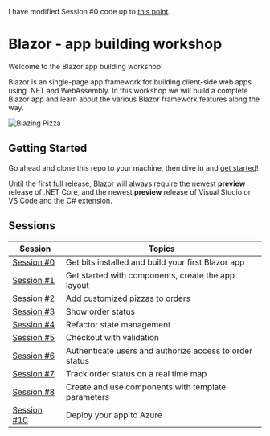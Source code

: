 I have modified Session #0 code up to [this point](https://github.com/justinAurand/blazor-workshop/blob/master/docs/03-show-order-status.md).

# Blazor - app building workshop

Welcome to the Blazor app building workshop!

Blazor is an single-page app framework for building client-side web apps using .NET and WebAssembly. In this workshop we will build a complete Blazor app and learn about the various Blazor framework features along the way.

![Blazing Pizza](https://user-images.githubusercontent.com/1874516/51886593-5a5bc980-2388-11e9-9329-7e015901e45d.png)

## Getting Started

Go ahead and clone this repo to your machine, then dive in and [get started](/docs/00-get-started.md)!

Until the first full release, Blazor will always require the newest **preview** release of .NET Core, and the newest **preview** release of Visual Studio or VS Code and the C# extension.

## Sessions

| Session                                                    | Topics                                                  |
| ---------------------------------------------------------- | ------------------------------------------------------- |
| [Session #0](/docs/00-get-started.md)                      | Get bits installed and build your first Blazor app      |
| [Session #1](/docs/01-components-and-layout.md)            | Get started with components, create the app layout      |
| [Session #2](/docs/02-customize-a-pizza.md)                | Add customized pizzas to orders                         |
| [Session #3](/docs/03-show-order-status.md)                | Show order status                                       |
| [Session #4](/docs/04-refactor-state-management.md)        | Refactor state management                               |
| [Session #5](/docs/05-checkout-with-validation.md)         | Checkout with validation                                |
| [Session #6](/docs/06-authentication-and-authorization.md) | Authenticate users and authorize access to order status |
| [Session #7](/docs/07-javascript-interop.md)               | Track order status on a real time map                   |
| [Session #8](/docs/08-templated-components.md)             | Create and use components with template parameters      |
| [Session #10](/docs/10-publish-and-deploy.md)              | Deploy your app to Azure                                |
